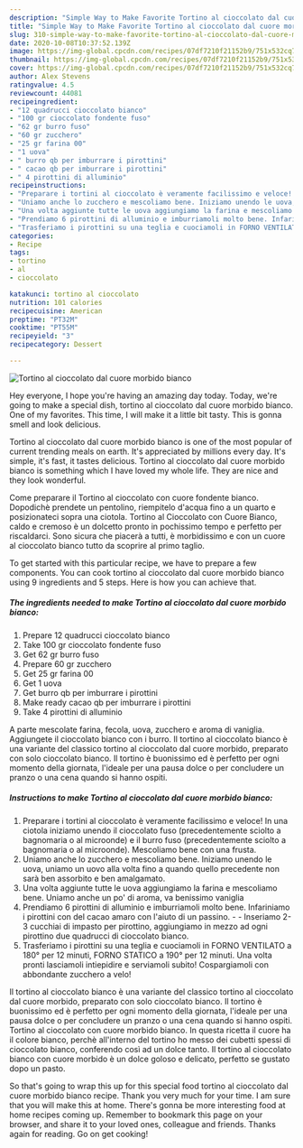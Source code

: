 ```yaml
---
description: "Simple Way to Make Favorite Tortino al cioccolato dal cuore morbido bianco"
title: "Simple Way to Make Favorite Tortino al cioccolato dal cuore morbido bianco"
slug: 310-simple-way-to-make-favorite-tortino-al-cioccolato-dal-cuore-morbido-bianco
date: 2020-10-08T10:37:52.139Z
image: https://img-global.cpcdn.com/recipes/07df7210f21152b9/751x532cq70/tortino-al-cioccolato-dal-cuore-morbido-bianco-recipe-main-photo.jpg
thumbnail: https://img-global.cpcdn.com/recipes/07df7210f21152b9/751x532cq70/tortino-al-cioccolato-dal-cuore-morbido-bianco-recipe-main-photo.jpg
cover: https://img-global.cpcdn.com/recipes/07df7210f21152b9/751x532cq70/tortino-al-cioccolato-dal-cuore-morbido-bianco-recipe-main-photo.jpg
author: Alex Stevens
ratingvalue: 4.5
reviewcount: 44081
recipeingredient:
- "12 quadrucci cioccolato bianco"
- "100 gr cioccolato fondente fuso"
- "62 gr burro fuso"
- "60 gr zucchero"
- "25 gr farina 00"
- "1 uova"
- " burro qb per imburrare i pirottini"
- " cacao qb per imburrare i pirottini"
- " 4 pirottini di alluminio"
recipeinstructions:
- "Preparare i tortini al cioccolato è veramente facilissimo e veloce! In una ciotola iniziamo unendo il cioccolato fuso (precedentemente sciolto a bagnomaria o al microonde) e il burro fuso (precedentemente sciolto a bagnomaria o al microonde). Mescoliamo bene con una frusta."
- "Uniamo anche lo zucchero e mescoliamo bene. Iniziamo unendo le uova, uniamo un uovo alla volta fino a quando quello precedente non sarà ben assorbito e ben amalgamato."
- "Una volta aggiunte tutte le uova aggiungiamo la farina e mescoliamo bene. Uniamo anche un po&#39; di aroma, va benissimo vaniglia"
- "Prendiamo 6 pirottini di alluminio e imburriamoli molto bene. Infariniamo i pirottini con del cacao amaro con l&#39;aiuto di un passino.  Inseriamo 2-3 cucchiai di impasto per pirottino, aggiungiamo in mezzo ad ogni pirottino due quadrucci di cioccolato bianco."
- "Trasferiamo i pirottini su una teglia e cuociamoli in FORNO VENTILATO a 180° per 12 minuti, FORNO STATICO a 190° per 12 minuti. Una volta pronti lasciamoli intiepidire e serviamoli subito! Cospargiamoli con abbondante zucchero a velo!"
categories:
- Recipe
tags:
- tortino
- al
- cioccolato

katakunci: tortino al cioccolato 
nutrition: 101 calories
recipecuisine: American
preptime: "PT32M"
cooktime: "PT55M"
recipeyield: "3"
recipecategory: Dessert

---
```



![Tortino al cioccolato dal cuore morbido bianco](https://img-global.cpcdn.com/recipes/07df7210f21152b9/751x532cq70/tortino-al-cioccolato-dal-cuore-morbido-bianco-recipe-main-photo.jpg)

Hey everyone, I hope you're having an amazing day today. Today, we're going to make a special dish, tortino al cioccolato dal cuore morbido bianco. One of my favorites. This time, I will make it a little bit tasty. This is gonna smell and look delicious.

Tortino al cioccolato dal cuore morbido bianco is one of the most popular of current trending meals on earth. It's appreciated by millions every day. It's simple, it's fast, it tastes delicious. Tortino al cioccolato dal cuore morbido bianco is something which I have loved my whole life. They are nice and they look wonderful.

Come preparare il Tortino al cioccolato con cuore fondente bianco. Dopodichè prendete un pentolino, riempitelo d&#39;acqua fino a un quarto e posizionateci sopra una ciotola. Tortino al Cioccolato con Cuore Bianco, caldo e cremoso è un dolcetto pronto in pochissimo tempo e perfetto per riscaldarci. Sono sicura che piacerà a tutti, è morbidissimo e con un cuore al cioccolato bianco tutto da scoprire al primo taglio.


To get started with this particular recipe, we have to prepare a few components. You can cook tortino al cioccolato dal cuore morbido bianco using 9 ingredients and 5 steps. Here is how you can achieve that.

<!--inarticleads1-->

##### The ingredients needed to make Tortino al cioccolato dal cuore morbido bianco:

1. Prepare 12 quadrucci cioccolato bianco
1. Take 100 gr cioccolato fondente fuso
1. Get 62 gr burro fuso
1. Prepare 60 gr zucchero
1. Get 25 gr farina 00
1. Get 1 uova
1. Get  burro qb per imburrare i pirottini
1. Make ready  cacao qb per imburrare i pirottini
1. Take  4 pirottini di alluminio


A parte mescolate farina, fecola, uova, zucchero e aroma di vaniglia. Aggiungete il cioccolato bianco con i burro. Il tortino al cioccolato bianco è una variante del classico tortino al cioccolato dal cuore morbido, preparato con solo cioccolato bianco. Il tortino è buonissimo ed è perfetto per ogni momento della giornata, l&#39;ideale per una pausa dolce o per concludere un pranzo o una cena quando si hanno ospiti. 

<!--inarticleads2-->

##### Instructions to make Tortino al cioccolato dal cuore morbido bianco:

1. Preparare i tortini al cioccolato è veramente facilissimo e veloce! In una ciotola iniziamo unendo il cioccolato fuso (precedentemente sciolto a bagnomaria o al microonde) e il burro fuso (precedentemente sciolto a bagnomaria o al microonde). Mescoliamo bene con una frusta.
1. Uniamo anche lo zucchero e mescoliamo bene. Iniziamo unendo le uova, uniamo un uovo alla volta fino a quando quello precedente non sarà ben assorbito e ben amalgamato.
1. Una volta aggiunte tutte le uova aggiungiamo la farina e mescoliamo bene. Uniamo anche un po&#39; di aroma, va benissimo vaniglia
1. Prendiamo 6 pirottini di alluminio e imburriamoli molto bene. Infariniamo i pirottini con del cacao amaro con l&#39;aiuto di un passino. -  - Inseriamo 2-3 cucchiai di impasto per pirottino, aggiungiamo in mezzo ad ogni pirottino due quadrucci di cioccolato bianco.
1. Trasferiamo i pirottini su una teglia e cuociamoli in FORNO VENTILATO a 180° per 12 minuti, FORNO STATICO a 190° per 12 minuti. Una volta pronti lasciamoli intiepidire e serviamoli subito! Cospargiamoli con abbondante zucchero a velo!


Il tortino al cioccolato bianco è una variante del classico tortino al cioccolato dal cuore morbido, preparato con solo cioccolato bianco. Il tortino è buonissimo ed è perfetto per ogni momento della giornata, l&#39;ideale per una pausa dolce o per concludere un pranzo o una cena quando si hanno ospiti. Tortino al cioccolato con cuore morbido bianco. In questa ricetta il cuore ha il colore bianco, perchè all&#39;interno del tortino ho messo dei cubetti spessi di cioccolato bianco, conferendo così ad un dolce tanto. Il tortino al cioccolato bianco con cuore morbido è un dolce goloso e delicato, perfetto se gustato dopo un pasto. 

So that's going to wrap this up for this special food tortino al cioccolato dal cuore morbido bianco recipe. Thank you very much for your time. I am sure that you will make this at home. There's gonna be more interesting food at home recipes coming up. Remember to bookmark this page on your browser, and share it to your loved ones, colleague and friends. Thanks again for reading. Go on get cooking!
